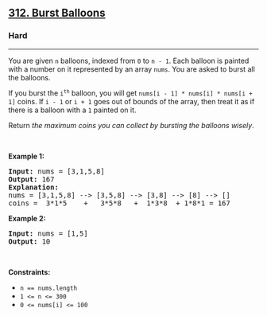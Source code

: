 <h2><a href="https://leetcode.com/problems/burst-balloons/">312. Burst Balloons</a></h2><h3>Hard</h3><hr><div><p>You are given <code style="">n</code> balloons, indexed from <code style="">0</code> to <code style="">n - 1</code>. Each balloon is painted with a number on it represented by an array <code style="">nums</code>. You are asked to burst all the balloons.</p>

<p>If you burst the <code style="">i<sup>th</sup></code> balloon, you will get <code style="">nums[i - 1] * nums[i] * nums[i + 1]</code> coins. If <code style="">i - 1</code> or <code style="">i + 1</code> goes out of bounds of the array, then treat it as if there is a balloon with a <code style="">1</code> painted on it.</p>

<p>Return <em style="">the maximum coins you can collect by bursting the balloons wisely</em>.</p>

<p>&nbsp;</p>
<p><strong>Example 1:</strong></p>

<pre style=""><strong>Input:</strong> nums = [3,1,5,8]
<strong>Output:</strong> 167
<strong>Explanation:</strong>
nums = [3,1,5,8] --&gt; [3,5,8] --&gt; [3,8] --&gt; [8] --&gt; []
coins =  3*1*5    +   3*5*8   +  1*3*8  + 1*8*1 = 167</pre>

<p><strong>Example 2:</strong></p>

<pre style=""><strong>Input:</strong> nums = [1,5]
<strong>Output:</strong> 10
</pre>

<p>&nbsp;</p>
<p><strong>Constraints:</strong></p>

<ul>
	<li><code style="">n == nums.length</code></li>
	<li><code style="">1 &lt;= n &lt;= 300</code></li>
	<li><code style="">0 &lt;= nums[i] &lt;= 100</code></li>
</ul>
</div>